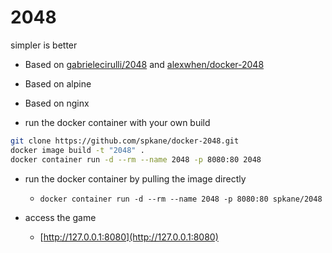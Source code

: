 # 2048

simpler is better

- Based on [gabrielecirulli/2048](https://github.com/gabrielecirulli/2048) and [alexwhen/docker-2048](https://github.com/alexwhen/docker-2048)
- Based on alpine
- Based on nginx

- run the docker container with your own build

```sh
git clone https://github.com/spkane/docker-2048.git
docker image build -t "2048" .
docker container run -d --rm --name 2048 -p 8080:80 2048
```

- run the docker container by pulling the image directly
  - `docker container run -d --rm --name 2048 -p 8080:80 spkane/2048`

- access the game
  - [http://127.0.0.1:8080](http://127.0.0.1:8080)
